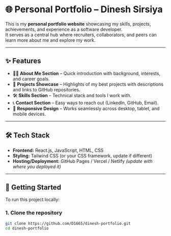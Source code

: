 # 🌐 Personal Portfolio – Dinesh Sirsiya

This is my **personal portfolio website** showcasing my skills, projects, achievements, and experience as a software developer.  
It serves as a central hub where recruiters, collaborators, and peers can learn more about me and explore my work.  

---

## ✨ Features
- 🧑‍💻 **About Me Section** – Quick introduction with background, interests, and career goals.  
- 📂 **Projects Showcase** – Highlights of my best projects with descriptions and links to GitHub repositories.  
- 🛠️ **Skills Section** – Technical stack and tools I work with.  
- 📞 **Contact Section** – Easy ways to reach out (LinkedIn, GitHub, Email).  
- 📱 **Responsive Design** – Works seamlessly across desktop, tablet, and mobile devices.  

---

## 🛠️ Tech Stack
- **Frontend:** React.js, JavaScript, HTML, CSS  
- **Styling:** Tailwind CSS (or your CSS framework, update if different)  
- **Hosting/Deployment:** GitHub Pages / Vercel / Netlify *(update with where you deployed it)*  

---

## 🚀 Getting Started

To run this project locally:

### 1. Clone the repository
```bash
git clone https://github.com/D1665/dinesh-portfolio.git
cd dinesh-portfolio
